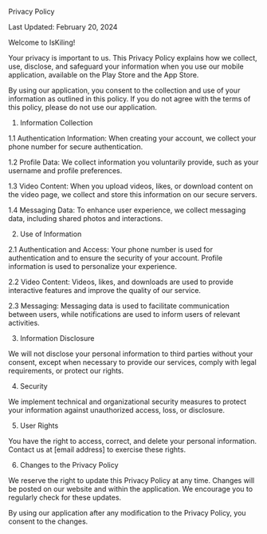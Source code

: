 Privacy Policy

Last Updated: February 20, 2024

Welcome to IsKiling!

Your privacy is important to us. This Privacy Policy explains how we collect, use, disclose, and safeguard your information when you use our mobile application, available on the Play Store and the App Store.

By using our application, you consent to the collection and use of your information as outlined in this policy. If you do not agree with the terms of this policy, please do not use our application.

1. Information Collection

1.1 Authentication Information: When creating your account, we collect your phone number for secure authentication.

1.2 Profile Data: We collect information you voluntarily provide, such as your username and profile preferences.

1.3 Video Content: When you upload videos, likes, or download content on the video page, we collect and store this information on our secure servers.

1.4 Messaging Data: To enhance user experience, we collect messaging data, including shared photos and interactions.

2. Use of Information

2.1 Authentication and Access: Your phone number is used for authentication and to ensure the security of your account. Profile information is used to personalize your experience.

2.2 Video Content: Videos, likes, and downloads are used to provide interactive features and improve the quality of our service.

2.3 Messaging: Messaging data is used to facilitate communication between users, while notifications are used to inform users of relevant activities.

3. Information Disclosure

We will not disclose your personal information to third parties without your consent, except when necessary to provide our services, comply with legal requirements, or protect our rights.

4. Security

We implement technical and organizational security measures to protect your information against unauthorized access, loss, or disclosure.

5. User Rights

You have the right to access, correct, and delete your personal information. Contact us at [email address] to exercise these rights.

6. Changes to the Privacy Policy

We reserve the right to update this Privacy Policy at any time. Changes will be posted on our website and within the application. We encourage you to regularly check for these updates.

By using our application after any modification to the Privacy Policy, you consent to the changes.
